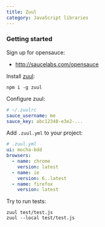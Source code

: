```yaml
---
title: Zuul
category: JavaScript libraries
---
```


### Getting started

Sign up for opensauce:

<!-- {.-setup} -->

* http://saucelabs.com/opensauce

Install [zuul](https://npmjs.com/package/zuul):

```
npm i -g zuul
```

Configure zuul:

```yml
# ~/.zuulrc
sauce_username: me
sauce_key: abc12348-e3e2-...
```

Add `.zuul.yml` to your project:

```yml
# .zuul.yml
ui: mocha-bdd
browsers:
  - name: chrome
    version: latest
  - name: ie
    version: 6..latest
  - name: firefox
    version: latest
```

Try to run tests:

```
zuul test/test.js
zuul --local test/test.js
```
